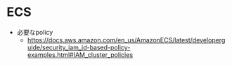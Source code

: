 # ECS

- 必要なpolicy
  - https://docs.aws.amazon.com/en_us/AmazonECS/latest/developerguide/security_iam_id-based-policy-examples.html#IAM_cluster_policies
